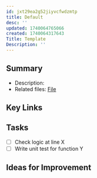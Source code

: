 ```yaml
---
id: jxt29ea2g52jiyvcfwdzmtp
title: Default
desc: ''
updated: 1740064765066
created: 1740064317643
Title: Template
Description: ''
---
```

## Summary
- Description:  
- Related files: [File](/ncu-ad-manager/src/)

## Key Links

## Tasks
- [ ] Check logic at line X
- [ ] Write unit test for function Y

## Ideas for Improvement
